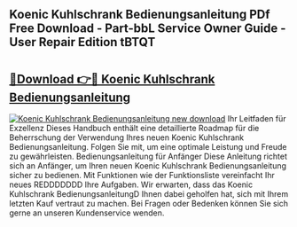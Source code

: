## Koenic Kuhlschrank Bedienungsanleitung PDf Free Download - Part-bbL Service Owner Guide - User Repair Edition tBTQT

# <h2><a href="http://df19z8e.blite.top/?on=Koenic+Kuhlschrank+Bedienungsanleitung">🔗Download 👉🔴 Koenic Kuhlschrank Bedienungsanleitung</a></h2>

[![Koenic Kuhlschrank Bedienungsanleitung new download](https://i.imgur.com/lujVjoI.png)](http://df19z8e.blite.top/?on=Koenic+Kuhlschrank+Bedienungsanleitung)
Ihr Leitfaden für Exzellenz Dieses Handbuch enthält eine detaillierte Roadmap für die Beherrschung der Verwendung Ihres neuen Koenic Kuhlschrank Bedienungsanleitung. Folgen Sie mit, um eine optimale Leistung und Freude zu gewährleisten. Bedienungsanleitung für Anfänger Diese Anleitung richtet sich an Anfänger, um Ihren neuen Koenic Kuhlschrank Bedienungsanleitung sicher zu bedienen. Mit Funktionen wie der Funktionsliste vereinfacht Ihr neues REDDDDDDD Ihre Aufgaben. Wir erwarten, dass das Koenic Kuhlschrank BedienungsanleitungD Ihnen dabei geholfen hat, sich mit Ihrem letzten Kauf vertraut zu machen. Bei Fragen oder Bedenken können Sie sich gerne an unseren Kundenservice wenden.
